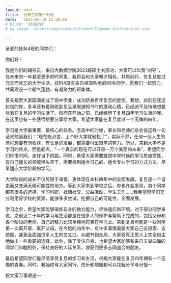 ```yaml
---
layout: post
title:  给新生的第一封信
date:   2023-08-18 12:20:00
# blurb: "助辅招新"
# og_image: /assets/img/content/StudentT/gamma_distribution.svg

---
```


亲爱的技科4班的同学们： 

你们好！

我是你们的辅导员，来自大数据学院2023级硕士刘原冶，大家可以叫我“刘导”，在未来的一年甚至更多的时间里，我将会和大家朝夕相处，并肩前行，在复旦度过充实而难忘的大学生活。技科4班有来自祖国各地的99名同学，愿我们一起努力，共同建设一个朝气蓬勃、有凝聚力的班集体。

首先祝贺大家圆满完成了高中学业，成功跻身百年复旦的星空。我想，此刻在读这封信的你，多半还有着刚收到复旦录取通知书时的激动心情，已经迫不及待地想要体验在复旦的学习生活了。然而在开始之前，已经经历了复旦四年学习生活的我，在这里也有一些感悟想要分享给大家，希望大家能在复旦度过一个无悔的四年。

学习是大学最重要、最核心的任务。念高中的时候，家长和老师们总会说这样一句话来勉励我们：“现在吃点苦，上个好大学就轻松了”，实际不然，任何一段人生的旅程想要有所收获，有长足的发展，都需要付出艰辛的努力。所以，来到大学不是学习的终点，而是起点。“一个真实的现在可以开垦一万个美丽的未来”，希望同学们珍惜时间，走好当下的路。同时，希望大家需要跳脱中学时候的学习思维惯性，在自己擅长的领域埋头苦干，需要找到适合自己的、适合专业学习的方式方法，尽早适应大学阶段的学习。

大学阶段的成长不仅局限于课堂，更体现在本科四年中的全面发展。复旦是一个自由而又充满无限可能性的地方。等到大家来到学校之后，你也许会发现，每个同学都有很多的选择，学习科研、社团社交、公益活动、学生工作......我希望同学们充分利用好学校的资源，能够多多尝试，挖掘自己的可能性，全面发展。

学习之余，希望大家能够锻炼自身的独立能力，尽快适应新环境。对于部分同学来说，之前近二十年的学习与生活都是在很多人的保护与帮助下完成的，包括父母和各个阶段的老师，自己的精力比较单纯地花费在学习上。来到复旦可能是一些同学第一次离开家、离开父母。在今后的四年中，有许多事情需要大家自己去探索、去挖掘，甚至会面临很多人生的交叉口，从细节到全局，大家将真正意义上完全自主地做出一些重要的选择。此外，除了专注自身，也希望大家能够和来自五湖四海的同学们和睦相处，保持良好的人际关系，收获到更多志同道合的朋友。

最后希望同学们能尽情享受复旦的学习和生活，祝福大家能在复旦四年拥有一个无悔的青春。同时，我始终与大家同行，快乐和烦恼都可以找我分享与分担～

祝大家万事顺遂～